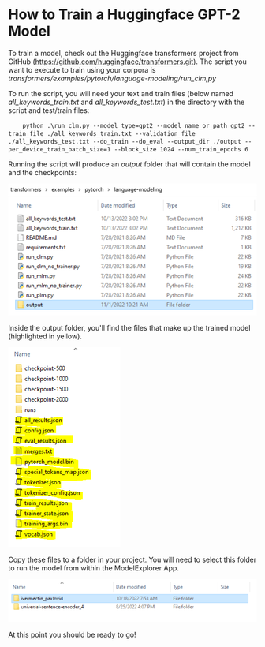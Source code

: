 # How to Train a Huggingface GPT-2 Model
To train a model, check out the Huggingface transformers project from GitHub (https://github.com/huggingface/transformers.git). The script you want to execute to train using your corpora is _transformers/examples/pytorch/language-modeling/run_clm,py_

To run the script, you will need your text and train files (below named _all_keywords_train.txt_ and _all_keywords_test.txt_) in the directory with the script and test/train files:

        python .\run_clm.py --model_type=gpt2 --model_name_or_path gpt2 --train_file ./all_keywords_train.txt --validation_file ./all_keywords_test.txt --do_train --do_eval --output_dir ./output --per_device_train_batch_size=1 --block_size 1024 --num_train_epochs 6

Running the script will produce an _output_ folder that will contain the model and the checkpoints:

![model-train](../images/model_train.png)

Inside the output folder, you'll find the files that make up the trained model (highlighted in yellow).

![model-files](../images/model_files.png)

Copy these files to a folder in your project. You will need to select this folder to run the model from within the ModelExplorer App.

![model-folder](../images/model_folder.png)

At this point you should be ready to go!